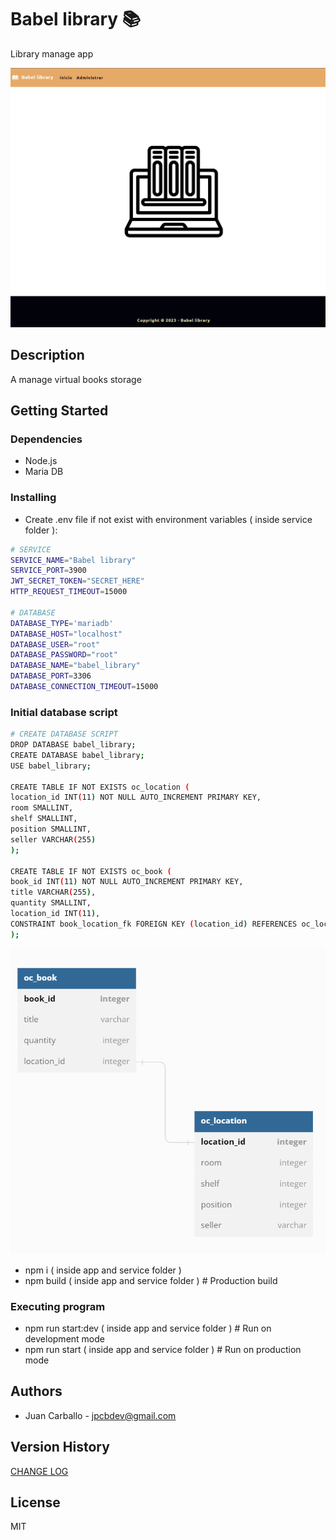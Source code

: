 # Babel library 📚

Library manage app

![image info](./image.png)

## Description

A manage virtual books storage

## Getting Started

### Dependencies

* Node.js
* Maria DB

### Installing

* Create .env file if not exist with environment variables ( inside service folder ): 
```bash
# SERVICE 
SERVICE_NAME="Babel library"
SERVICE_PORT=3900
JWT_SECRET_TOKEN="SECRET_HERE"
HTTP_REQUEST_TIMEOUT=15000

# DATABASE
DATABASE_TYPE='mariadb'
DATABASE_HOST="localhost"
DATABASE_USER="root"
DATABASE_PASSWORD="root"
DATABASE_NAME="babel_library"
DATABASE_PORT=3306
DATABASE_CONNECTION_TIMEOUT=15000
```

### Initial database script
```bash
# CREATE DATABASE SCRIPT
DROP DATABASE babel_library;
CREATE DATABASE babel_library;
USE babel_library;

CREATE TABLE IF NOT EXISTS oc_location (
location_id INT(11) NOT NULL AUTO_INCREMENT PRIMARY KEY,
room SMALLINT,
shelf SMALLINT,
position SMALLINT,
seller VARCHAR(255)
);

CREATE TABLE IF NOT EXISTS oc_book (
book_id INT(11) NOT NULL AUTO_INCREMENT PRIMARY KEY,
title VARCHAR(255),
quantity SMALLINT,
location_id INT(11),
CONSTRAINT book_location_fk FOREIGN KEY (location_id) REFERENCES oc_location(location_id) ON DELETE CASCADE ON UPDATE RESTRICT
);
```
![db diagram info](./db_diagram.png)


* npm i ( inside app and service folder )
* npm build ( inside app and service folder ) # Production build

### Executing program

* npm run start:dev ( inside app and service folder ) # Run on development mode
* npm run start ( inside app and service folder ) # Run on production mode

## Authors

* Juan Carballo - jpcbdev@gmail.com

## Version History

[CHANGE LOG](/CHANGELOG.md)

## License

MIT

